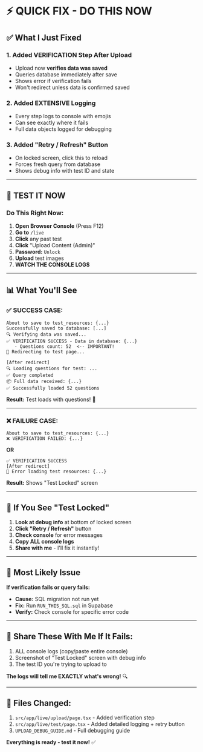 # ⚡ QUICK FIX - DO THIS NOW

## ✅ What I Just Fixed

### 1. Added VERIFICATION Step After Upload
- Upload now **verifies data was saved**
- Queries database immediately after save
- Shows error if verification fails
- Won't redirect unless data is confirmed saved

### 2. Added EXTENSIVE Logging
- Every step logs to console with emojis
- Can see exactly where it fails
- Full data objects logged for debugging

### 3. Added "Retry / Refresh" Button
- On locked screen, click this to reload
- Forces fresh query from database
- Shows debug info with test ID and state

---

## 🧪 TEST IT NOW

### Do This Right Now:

1. **Open Browser Console** (Press F12)
2. **Go to** `/live`
3. **Click** any past test
4. **Click** "Upload Content (Admin)"
5. **Password:** `Unlock`
6. **Upload** test images
7. **WATCH THE CONSOLE LOGS**

---

## 📊 What You'll See

### ✅ SUCCESS CASE:
```
About to save to test_resources: {...}
Successfully saved to database: [...]
🔍 Verifying data was saved...
✅ VERIFICATION SUCCESS - Data in database: {...}
   - Questions count: 52  <-- IMPORTANT!
🔄 Redirecting to test page...

[After redirect]
🔍 Loading questions for test: ...
✅ Query completed
📦 Full data received: {...}
✅ Successfully loaded 52 questions
```
**Result:** Test loads with questions! 🎉

---

### ❌ FAILURE CASE:
```
About to save to test_resources: {...}
❌ VERIFICATION FAILED: {...}
```
**OR**
```
✅ VERIFICATION SUCCESS
[After redirect]
🚨 Error loading test resources: {...}
```
**Result:** Shows "Test Locked" screen

---

## 🔧 If You See "Test Locked"

1. **Look at debug info** at bottom of locked screen
2. **Click "Retry / Refresh"** button
3. **Check console** for error messages
4. **Copy ALL console logs**
5. **Share with me** - I'll fix it instantly!

---

## 🎯 Most Likely Issue

**If verification fails or query fails:**
- **Cause:** SQL migration not run yet
- **Fix:** Run `RUN_THIS_SQL.sql` in Supabase
- **Verify:** Check console for specific error code

---

## 📝 Share These With Me If It Fails:

1. ALL console logs (copy/paste entire console)
2. Screenshot of "Test Locked" screen with debug info
3. The test ID you're trying to upload to

**The logs will tell me EXACTLY what's wrong!** 🔍

---

## 🚀 Files Changed:

1. `src/app/live/upload/page.tsx` - Added verification step
2. `src/app/live/test/page.tsx` - Added detailed logging + retry button
3. `UPLOAD_DEBUG_GUIDE.md` - Full debugging guide

**Everything is ready - test it now!** ✅
